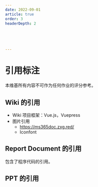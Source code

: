 ```yaml
---
date: 2022-09-01
article: true
order: 3
headerDepth: 2





---
```


# 引用标注

本维基所有内容不可作为任何作业的评分参考。

## Wiki 的引用

- Wiki 项目框架：Vue.js，Vuepress
- 图片引用
  - https://ms365doc.zxg.red/
  - Iconfont

## Report Document 的引用

包含了程序代码的引用。

## PPT 的引用